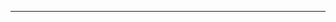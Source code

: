 <!--
CO_OP_TRANSLATOR_METADATA:
{
  "original_hash": "c747db3d4bb981e919b7f3e5a4504269",
  "translation_date": "2025-08-27T13:18:35+00:00",
  "source_file": "04-PracticalSamples/foundrylocal/README.md",
  "language_code": "tr"
}
-->


---

